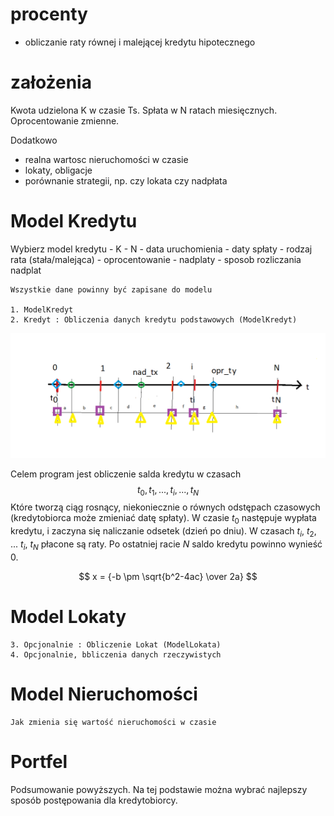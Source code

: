 # procenty

- obliczanie raty równej i malejącej kredytu hipotecznego

# założenia

Kwota udzielona K w czasie Ts.
Spłata w N ratach miesięcznych.
Oprocentowanie zmienne.

Dodatkowo
 - realna wartosc nieruchomości w czasie
 - lokaty, obligacje
 - porównanie strategii, np. czy lokata czy nadpłata

 # Model Kredytu

 Wybierz model kredytu
    - K
    - N
    - data uruchomienia
    - daty spłaty
    - rodzaj rata (stała/malejąca)
    - oprocentowanie
    - nadplaty
    - sposob rozliczania nadplat


    Wszystkie dane powinny być zapisane do modelu

    1. ModelKredyt
    2. Kredyt : Obliczenia danych kredytu podstawowych (ModelKredyt) 

  ![alt text](docs_img/rys1.png)

Celem program jest obliczenie salda kredytu w czasach $$t_0, t_1, ..., t_i, ..., t_N$$
Które tworzą ciąg rosnący, niekoniecznie o równych odstępach czasowych (kredytobiorca może zmieniać datę spłaty).
W czasie $t_0$ następuje wypłata kredytu, i zaczyna się naliczanie odsetek (dzień po dniu). W czasach $t_i$, $t_2$, ... $t_i$, $t_N$ płacone są raty. Po ostatniej racie $N$ saldo kredytu powinno wynieść 0.

  $$ x = {-b \pm \sqrt{b^2-4ac} \over 2a} $$

# Model Lokaty

    3. Opcjonalnie : Obliczenie Lokat (ModelLokata)
    4. Opcjonalnie, bbliczenia danych rzeczywistych

# Model Nieruchomości

    Jak zmienia się wartość nieruchomości w czasie

# Portfel

Podsumowanie powyższych. Na tej podstawie można wybrać najlepszy sposób postępowania dla kredytobiorcy.